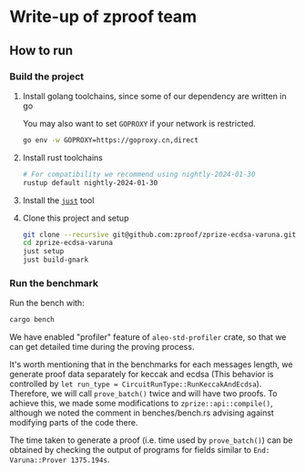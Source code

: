 # Write-up of zproof team 


## How to run

### Build the project

1. Install golang toolchains, since some of our dependency are written in go

    You may also want to set `GOPROXY` if your network is restricted.
    ```sh
    go env -w GOPROXY=https://goproxy.cn,direct
    ```

3. Install rust toolchains

    ```sh
    # For compatibility we recommend using nightly-2024-01-30
    rustup default nightly-2024-01-30
    ```

3. Install the [`just`](https://github.com/casey/just) tool

4. Clone this project and setup

    ```sh
    git clone --recursive git@github.com:zproof/zprize-ecdsa-varuna.git
    cd zprize-ecdsa-varuna
    just setup
    just build-gnark
    ```

### Run the benchmark

Run the bench with:

```sh
cargo bench
```

We have enabled "profiler" feature of `aleo-std-profiler` crate, so that we can get detailed time during the proving process. 


It's worth mentioning that in the benchmarks for each messages length, we generate proof data separately for keccak and ecdsa (This behavior is controlled by `let run_type = CircuitRunType::RunKeccakAndEcdsa`). Therefore, we will call `prove_batch()` twice and will have two proofs. To achieve this, we made some modifications to `zprize::api::compile()`, although we noted the comment in benches/bench.rs advising against modifying parts of the code there.

The time taken to generate a proof (i.e. time used by `prove_batch()`) can be obtained by checking the output of programs for fields similar to `End:     Varuna::Prover 1375.194s`.


